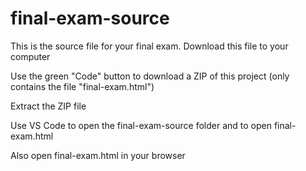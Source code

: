 # final-exam-source
This is the source file for your final exam. Download this file to your computer


Use the green "Code" button to download a ZIP of this project (only contains the file "final-exam.html")


Extract the ZIP file


Use VS Code to open the final-exam-source folder and to open final-exam.html



Also open final-exam.html in your browser
